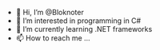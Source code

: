 - 👋 Hi, I’m @Bloknoter
- 👀 I’m interested in programming in C#
- 🌱 I’m currently learning .NET frameworks
- 📫 How to reach me ...

<!---
Bloknoter/Bloknoter is a ✨ special ✨ repository because its `README.md` (this file) appears on your GitHub profile.
You can click the Preview link to take a look at your changes.
--->
